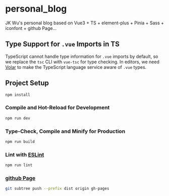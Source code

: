 # personal_blog

JK Wu's personal blog based on Vue3 + TS + element-plus + Pinia + Sass + iconfont + github Page...

## Type Support for `.vue` Imports in TS

TypeScript cannot handle type information for `.vue` imports by default, so we replace the `tsc` CLI with `vue-tsc` for type checking. In editors, we need [Volar](https://marketplace.visualstudio.com/items?itemName=Vue.volar) to make the TypeScript language service aware of `.vue` types.

## Project Setup

```sh
npm install
```

### Compile and Hot-Reload for Development

```sh
npm run dev
```

### Type-Check, Compile and Minify for Production

```sh
npm run build
```

### Lint with [ESLint](https://eslint.org/)

```sh
npm run lint
```

### [github Page](https://kaikaigit.github.io/kaikaiGit_blog/)

```sh
git subtree push --prefix dist origin gh-pages
```
